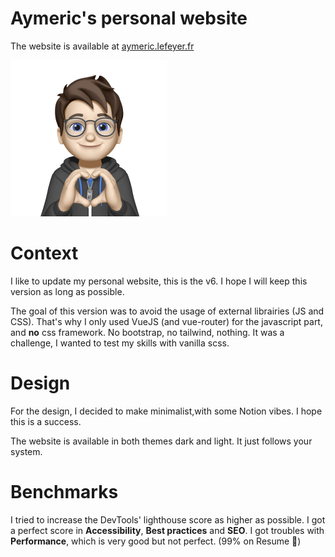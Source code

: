 # Aymeric's personal website

The website is available at [aymeric.lefeyer.fr](https://aymeric.lefeyer.fr)

![de](src/assets/illustrations/love.png)

# Context

I like to update my personal website, this is the v6. I hope I will keep this version as long as possible.

The goal of this version was to avoid the usage of external librairies (JS and CSS). That's why I only used VueJS (and vue-router) for the javascript part, and **no** css framework. No bootstrap, no tailwind, nothing.
It was a challenge, I wanted to test my skills with vanilla scss.

# Design

For the design, I decided to make minimalist,with some Notion vibes. I hope this is a success.

The website is available in both themes dark and light. It just follows your system.

# Benchmarks

I tried to increase the DevTools' lighthouse score as higher as possible. I got a perfect score in **Accessibility**, **Best practices** and **SEO**. I got troubles with **Performance**, which is very good but not perfect. (99% on Resume 🥵)
